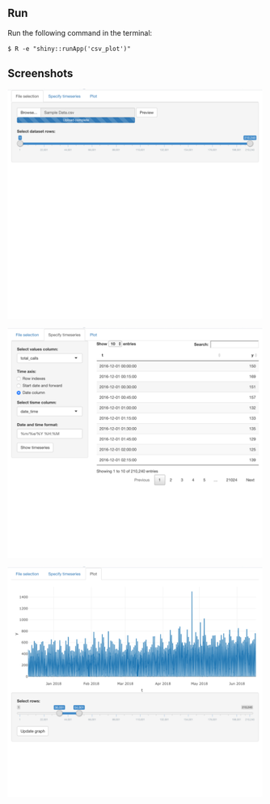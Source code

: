 
## Run

Run the following command in the terminal:

```
$ R -e "shiny::runApp('csv_plot')"
```

## Screenshots

![Alt text](./screenshots/import_tab.png?raw=true "import_tab")

![Alt text](./screenshots/timeseries_tab.png?raw=true "timeseries_tab")

![Alt text](./screenshots/graph_tab.png?raw=true "graph_tab")
